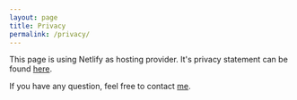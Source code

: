 ```yaml
---
layout: page
title: Privacy
permalink: /privacy/
---
```


This page is using Netlify as hosting provider. It's privacy statement can be found [here](https://www.netlify.com/privacy/).

If you have any question, feel free to contact [me](/impressum/).
